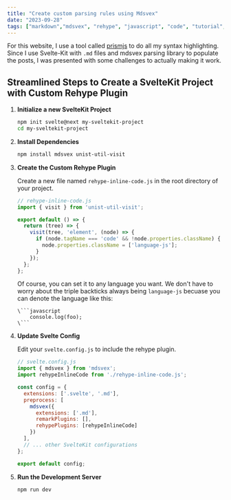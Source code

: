 ```yaml
---
title: "Create custom parsing rules using Mdsvex"
date: "2023-09-28"
tags: ["markdown","mdsvex", "rehype", "javascript", "code", "tutorial", "prismjs", "svelte-kit", "svelte"]
---
```



For this website, I use a tool called [prismjs](https://prismjs.com/) to do all 
my syntax highlighting. Since I use Svelte-Kit with `.md` files and mdsvex parsing
library to populate the posts, I was presented with some challenges to actually making it work. 

## Streamlined Steps to Create a SvelteKit Project with Custom Rehype Plugin

1. **Initialize a new SvelteKit Project**

    ```bash
    npm init svelte@next my-sveltekit-project
    cd my-sveltekit-project
    ```

2. **Install Dependencies**

    ```bash
    npm install mdsvex unist-util-visit
    ```

3. **Create the Custom Rehype Plugin**

    Create a new file named `rehype-inline-code.js` in the root directory of your project.

    ```js
    // rehype-inline-code.js
    import { visit } from 'unist-util-visit';

    export default () => {
      return (tree) => {
        visit(tree, 'element', (node) => {
          if (node.tagName === 'code' && !node.properties.className) {
            node.properties.className = ['language-js'];
          }
        });
      };
    };
    ```
	Of course, you can set it to any language you want. We don't have to worry
	about the triple backticks always being `language-js` becuase you can denote
	the language like this:
	```
	\```javascript
		console.log(foo);
	\```
	```
		

4. **Update Svelte Config**

    Edit your `svelte.config.js` to include the rehype plugin.

    ```javascript
    // svelte.config.js
    import { mdsvex } from 'mdsvex';
    import rehypeInlineCode from './rehype-inline-code.js';

    const config = {
      extensions: ['.svelte', '.md'],
      preprocess: [
        mdsvex({
          extensions: ['.md'],
          remarkPlugins: [],
          rehypePlugins: [rehypeInlineCode]
        })
      ],
      // ... other SvelteKit configurations
    };

    export default config;
    ```

5. **Run the Development Server**

    ```bash
    npm run dev
    ```
